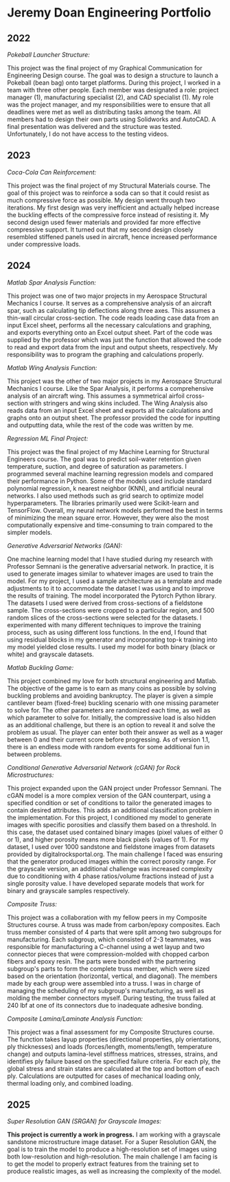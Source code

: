 # Jeremy Doan Engineering Portfolio

## 2022
_Pokeball Launcher Structure:_

This project was the final project of my Graphical Communication for Engineering Design course. The goal was to design a structure to launch a Pokeball (bean bag) onto target platforms.  During this project, I worked in a team with three other people. Each member was designated a role: project manager (1), manufacturing specialist (2), and CAD specialist (1). My role was the project manager, and my responsibilities were to ensure that all deadlines were met as well as distributing tasks among the team. All members had to design their own parts using Solidworks and AutoCAD. A final presentation was delivered and the structure was tested. Unfortunately, I do not have access to the testing videos. 

## 2023
_Coca-Cola Can Reinforcement:_
	
This project was the final project of my Structural Materials course. The goal of this project was to reinforce a soda can so that it could resist as much compressive force as possible. My design went through two iterations. My first design was very inefficient and actually helped increase the buckling effects of the compressive force instead of resisting it. My second design used fewer materials and provided far more effective compressive support. It turned out that my second design closely resembled stiffened panels used in aircraft, hence increased performance under compressive loads.

## 2024
_Matlab Spar Analysis Function:_

This project was one of two major projects in my Aerospace Structural Mechanics I course. It serves as a comprehensive analysis of an aircraft spar, such as calculating tip deflections along three axes. This assumes a thin-wall circular cross-section. The code reads loading case data from an input Excel sheet, performs all the necessary calculations and graphing, and exports everything onto an Excel output sheet. Part of the code was supplied by the professor which was just the function that allowed the code to read and export data from the input and output sheets, respectively. My responsibility was to program the graphing and calculations properly. 

_Matlab Wing Analysis Function:_

This project was the other of two major projects in my Aerospace Structural Mechanics I course. Like the Spar Analysis, it performs a comprehensive analysis of an aircraft wing. This assumes a symmetrical airfoil cross-section with stringers and wing skins included. The Wing Analysis also reads data from an input Excel sheet and exports all the calculations and graphs onto an output sheet. The professor provided the code for inputting and outputting data, while the rest of the code was written by me. 

_Regression ML Final Project:_

This project was the final project of my Machine Learning for Structural Engineers course. The goal was to predict soil-water retention given temperature, suction, and degree of saturation as parameters. I programmed several machine learning regression models and compared their performance in Python. Some of the models used include standard polynomial regression, k nearest neighbor (KNN), and artificial neural networks. I also used methods such as grid search to optimize model hyperparameters. The libraries primarily used were Scikit-learn and TensorFlow. Overall, my neural network models performed the best in terms of minimizing the mean square error. However, they were also the most computationally expensive and time-consuming to train compared to the simpler models. 

_Generative Adversarial Networks (GAN):_

One machine learning model that I have studied during my research with Professor Semnani is the generative adversarial network. In practice, it is used to generate images similar to whatever images are used to train the model. For my project, I used a sample architecture as a template and made adjustments to it to accommodate the dataset I was using and to improve the results of training. The model incorporated the Pytorch Python library. The datasets I used were derived from cross-sections of a fieldstone sample. The cross-sections were cropped to a particular region, and 500 random slices of the cross-sections were selected for the datasets. I experimented with many different techniques to improve the training process, such as using different loss functions. In the end, I found that using residual blocks in my generator and incorporating top-k training into my model yielded close results. I used my model for both binary (black or white) and grayscale datasets. 

_Matlab Buckling Game:_

This project combined my love for both structural engineering and Matlab. The objective of the game is to earn as many coins as possible by solving buckling problems and avoiding bankruptcy. The player is given a simple cantilever beam (fixed-free) buckling scenario with one missing parameter to solve for. The other parameters are randomized each time, as well as which parameter to solve for. Initially, the compressive load is also hidden as an additional challenge, but there is an option to reveal it and solve the problem as usual. The player can enter both their answer as well as a wager between 0 and their current score before progressing. As of version 1.1, there is an endless mode with random events for some additional fun in between problems. 

_Conditional Generative Adversarial Network (cGAN) for Rock Microstructures:_

This project expanded upon the GAN project under Professor Semnani. The cGAN model is a more complex version of the GAN counterpart, using a specified condition or set of conditions to tailor the generated images to contain desired attributes. This adds an additional classification problem in the implementation. For this project, I conditioned my model to generate images with specific porosities and classify them based on a threshold. In this case, the dataset used contained binary images (pixel values of either 0 or 1), and higher porosity means more black pixels (values of 1). For my dataset, I used over 1000 sandstone and fieldstone images from datasets provided by digitalrocksportal.org. The main challenge I faced was ensuring that the generator produced images within the correct porosity range. For the grayscale version, an additional challenge was increased complexity due to conditioning with 4 phase ratios/volume fractions instead of just a single porosity value. I have developed separate models that work for binary and grayscale samples respectively.  

_Composite Truss:_

This project was a collaboration with my fellow peers in my Composite Structures course. A truss was made from carbon/epoxy composites. Each truss member consisted of 4 parts that were split among two subgroups for manufacturing. Each subgroup, which consisted of 2-3 teammates, was responsible for manufacturing a C-channel using a wet layup and two connector pieces that were compression-molded with chopped carbon fibers and epoxy resin. The parts were bonded with the partnering subgroup's parts to form the complete truss member, which were sized based on the orientation (horizontal, vertical, and diagonal). The members made by each group were assembled into a truss. I was in charge of managing the scheduling of my subgroup's manufacturing, as well as molding the member connectors myself. During testing, the truss failed at 240 lbf at one of its connectors due to inadequate adhesive bonding. 

_Composite Lamina/Laminate Analysis Function:_ 

This project was a final assessment for my Composite Structures course. The function takes layup properties (directional properties, ply orientations, ply thicknesses) and loads (forces/length, moments/length, temperature change) and outputs lamina-level stiffness matrices, stresses, strains, and identifies ply failure based on the specified failure criteria. For each ply, the global stress and strain states are calculated at the top and bottom of each ply. Calculations are outputted for cases of mechanical loading only, thermal loading only, and combined loading. 

## 2025

_Super Resolution GAN (SRGAN) for Grayscale Images:_

**This project is currently a work in progress.** I am working with a grayscale sandstone microstructure image dataset. For a Super Resolution GAN, the goal is to train the model to produce a high-resolution set of images using both low-resolution and high-resolution. The main challenge I am facing is to get the model to properly extract features from the training set to produce realistic images, as well as increasing the complexity of the model. 
